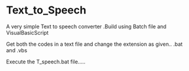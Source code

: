 Text_to_Speech
==============

A very simple Text to speech converter .Build using Batch file and VisualBasicScript

Get both the codes in a text file and change the extension as given.. .bat and .vbs

Execute the T_speech.bat file.....
